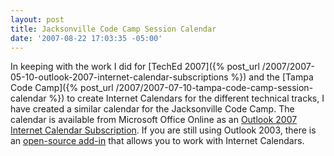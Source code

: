 ```yaml
---
layout: post
title: Jacksonville Code Camp Session Calendar
date: '2007-08-22 17:03:35 -05:00'
---
```


In keeping with the work I did for [TechEd 2007]({% post_url /2007/2007-05-10-outlook-2007-internet-calendar-subscriptions %}) and the [Tampa Code Camp]({% post_url /2007/2007-07-10-tampa-code-camp-session-calendar %}) to create Internet Calendars for the different technical tracks, I have created a similar calendar for the Jacksonville Code Camp. The calendar is available from Microsoft Office Online as an [Outlook 2007 Internet Calendar Subscription](webcals://calendars.office.microsoft.com/pubcalstorage/q40rvv4z74713/Jacksonville_Code_Camp_Calendar.ics). If you are still using Outlook 2003, there is an [open-source add-in](http://sourceforge.net/projects/remotecalendars) that allows you to work with Internet Calendars.
